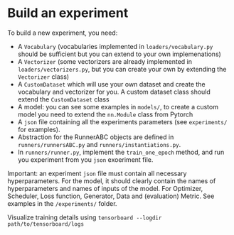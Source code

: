 # Build an experiment
To build a new experiment, you need:

- A `Vocabulary` (vocabularies implemented in `loaders/vocabulary.py` should be sufficient but you can extend to your own implemenations)
- A `Vectorizer` (some vectorizers are already implemented in `loaders/vectorizers.py`, but you can create your own by extending the `Vectorizer` class)
- A `CustomDataset` which will use your own dataset and create the vocabulary and vectorizer for you. A custom dataset class should extend the `CustomDataset` class
- A model: you can see some examples in `models/`, to create a custom model you need to extend the `nn.Module` class from Pytorch
- A `json` file containing all the experiments parameters (see `experiments/` for examples).
- Abstraction for the RunnerABC objects are defined in `runners/runnersABC.py` and `runners/instantiations.py`.
- In `runners/runner.py`, implement the `train_one_epoch` method, and run you experiment from you `json` exoeriment file. 

Important: an experiment `json` file must contain all necessary hyperparameters.
For the model, it should clearly contain the names of hyperparameters and names of inputs of the model.
For Optimizer, Scheduler, Loss function, Generator, Data and (evaluation) Metric.
See examples in the `/experiments/` folder.

Visualize training details using `tensorboard --logdir path/to/tensorboard/logs`

